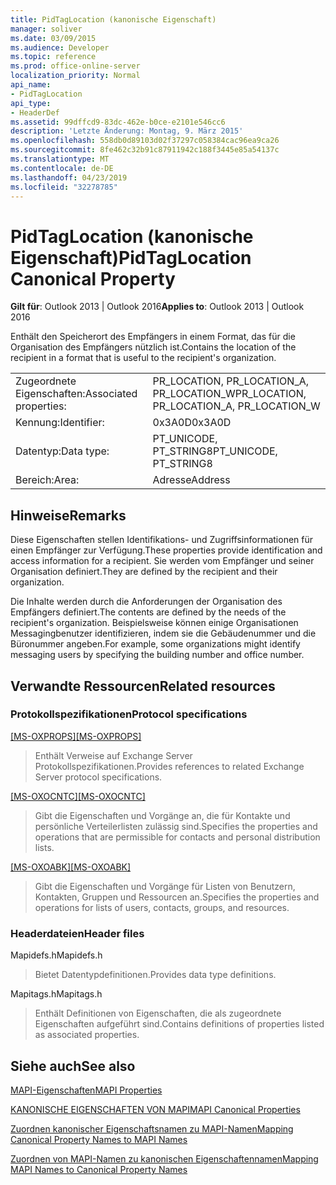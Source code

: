 ```yaml
---
title: PidTagLocation (kanonische Eigenschaft)
manager: soliver
ms.date: 03/09/2015
ms.audience: Developer
ms.topic: reference
ms.prod: office-online-server
localization_priority: Normal
api_name:
- PidTagLocation
api_type:
- HeaderDef
ms.assetid: 99dffcd9-83dc-462e-b0ce-e2101e546cc6
description: 'Letzte Änderung: Montag, 9. März 2015'
ms.openlocfilehash: 558db0d89103d02f37297c058384cac96ea9ca26
ms.sourcegitcommit: 8fe462c32b91c87911942c188f3445e85a54137c
ms.translationtype: MT
ms.contentlocale: de-DE
ms.lasthandoff: 04/23/2019
ms.locfileid: "32278785"
---
```

# <a name="pidtaglocation-canonical-property"></a><span data-ttu-id="79239-103">PidTagLocation (kanonische Eigenschaft)</span><span class="sxs-lookup"><span data-stu-id="79239-103">PidTagLocation Canonical Property</span></span>

  
  
<span data-ttu-id="79239-104">**Gilt für**: Outlook 2013 | Outlook 2016</span><span class="sxs-lookup"><span data-stu-id="79239-104">**Applies to**: Outlook 2013 | Outlook 2016</span></span> 
  
<span data-ttu-id="79239-105">Enthält den Speicherort des Empfängers in einem Format, das für die Organisation des Empfängers nützlich ist.</span><span class="sxs-lookup"><span data-stu-id="79239-105">Contains the location of the recipient in a format that is useful to the recipient's organization.</span></span> 
  
|||
|:-----|:-----|
|<span data-ttu-id="79239-106">Zugeordnete Eigenschaften:</span><span class="sxs-lookup"><span data-stu-id="79239-106">Associated properties:</span></span>  <br/> |<span data-ttu-id="79239-107">PR_LOCATION, PR_LOCATION_A, PR_LOCATION_W</span><span class="sxs-lookup"><span data-stu-id="79239-107">PR_LOCATION, PR_LOCATION_A, PR_LOCATION_W</span></span>  <br/> |
|<span data-ttu-id="79239-108">Kennung:</span><span class="sxs-lookup"><span data-stu-id="79239-108">Identifier:</span></span>  <br/> |<span data-ttu-id="79239-109">0x3A0D</span><span class="sxs-lookup"><span data-stu-id="79239-109">0x3A0D</span></span>  <br/> |
|<span data-ttu-id="79239-110">Datentyp:</span><span class="sxs-lookup"><span data-stu-id="79239-110">Data type:</span></span>  <br/> |<span data-ttu-id="79239-111">PT_UNICODE, PT_STRING8</span><span class="sxs-lookup"><span data-stu-id="79239-111">PT_UNICODE, PT_STRING8</span></span>  <br/> |
|<span data-ttu-id="79239-112">Bereich:</span><span class="sxs-lookup"><span data-stu-id="79239-112">Area:</span></span>  <br/> |<span data-ttu-id="79239-113">Adresse</span><span class="sxs-lookup"><span data-stu-id="79239-113">Address</span></span>  <br/> |
   
## <a name="remarks"></a><span data-ttu-id="79239-114">Hinweise</span><span class="sxs-lookup"><span data-stu-id="79239-114">Remarks</span></span>

<span data-ttu-id="79239-115">Diese Eigenschaften stellen Identifikations- und Zugriffsinformationen für einen Empfänger zur Verfügung.</span><span class="sxs-lookup"><span data-stu-id="79239-115">These properties provide identification and access information for a recipient.</span></span> <span data-ttu-id="79239-116">Sie werden vom Empfänger und seiner Organisation definiert.</span><span class="sxs-lookup"><span data-stu-id="79239-116">They are defined by the recipient and their organization.</span></span> 
  
<span data-ttu-id="79239-117">Die Inhalte werden durch die Anforderungen der Organisation des Empfängers definiert.</span><span class="sxs-lookup"><span data-stu-id="79239-117">The contents are defined by the needs of the recipient's organization.</span></span> <span data-ttu-id="79239-118">Beispielsweise können einige Organisationen Messagingbenutzer identifizieren, indem sie die Gebäudenummer und die Büronummer angeben.</span><span class="sxs-lookup"><span data-stu-id="79239-118">For example, some organizations might identify messaging users by specifying the building number and office number.</span></span> 
  
## <a name="related-resources"></a><span data-ttu-id="79239-119">Verwandte Ressourcen</span><span class="sxs-lookup"><span data-stu-id="79239-119">Related resources</span></span>

### <a name="protocol-specifications"></a><span data-ttu-id="79239-120">Protokollspezifikationen</span><span class="sxs-lookup"><span data-stu-id="79239-120">Protocol specifications</span></span>

<span data-ttu-id="79239-121">[[MS-OXPROPS]](https://msdn.microsoft.com/library/f6ab1613-aefe-447d-a49c-18217230b148%28Office.15%29.aspx)</span><span class="sxs-lookup"><span data-stu-id="79239-121">[[MS-OXPROPS]](https://msdn.microsoft.com/library/f6ab1613-aefe-447d-a49c-18217230b148%28Office.15%29.aspx)</span></span>
  
> <span data-ttu-id="79239-122">Enthält Verweise auf Exchange Server Protokollspezifikationen.</span><span class="sxs-lookup"><span data-stu-id="79239-122">Provides references to related Exchange Server protocol specifications.</span></span>
    
<span data-ttu-id="79239-123">[[MS-OXOCNTC]](https://msdn.microsoft.com/library/9b636532-9150-4836-9635-9c9b756c9ccf%28Office.15%29.aspx)</span><span class="sxs-lookup"><span data-stu-id="79239-123">[[MS-OXOCNTC]](https://msdn.microsoft.com/library/9b636532-9150-4836-9635-9c9b756c9ccf%28Office.15%29.aspx)</span></span>
  
> <span data-ttu-id="79239-124">Gibt die Eigenschaften und Vorgänge an, die für Kontakte und persönliche Verteilerlisten zulässig sind.</span><span class="sxs-lookup"><span data-stu-id="79239-124">Specifies the properties and operations that are permissible for contacts and personal distribution lists.</span></span>
    
<span data-ttu-id="79239-125">[[MS-OXOABK]](https://msdn.microsoft.com/library/f4cf9b4c-9232-4506-9e71-2270de217614%28Office.15%29.aspx)</span><span class="sxs-lookup"><span data-stu-id="79239-125">[[MS-OXOABK]](https://msdn.microsoft.com/library/f4cf9b4c-9232-4506-9e71-2270de217614%28Office.15%29.aspx)</span></span>
  
> <span data-ttu-id="79239-126">Gibt die Eigenschaften und Vorgänge für Listen von Benutzern, Kontakten, Gruppen und Ressourcen an.</span><span class="sxs-lookup"><span data-stu-id="79239-126">Specifies the properties and operations for lists of users, contacts, groups, and resources.</span></span>
    
### <a name="header-files"></a><span data-ttu-id="79239-127">Headerdateien</span><span class="sxs-lookup"><span data-stu-id="79239-127">Header files</span></span>

<span data-ttu-id="79239-128">Mapidefs.h</span><span class="sxs-lookup"><span data-stu-id="79239-128">Mapidefs.h</span></span>
  
> <span data-ttu-id="79239-129">Bietet Datentypdefinitionen.</span><span class="sxs-lookup"><span data-stu-id="79239-129">Provides data type definitions.</span></span>
    
<span data-ttu-id="79239-130">Mapitags.h</span><span class="sxs-lookup"><span data-stu-id="79239-130">Mapitags.h</span></span>
  
> <span data-ttu-id="79239-131">Enthält Definitionen von Eigenschaften, die als zugeordnete Eigenschaften aufgeführt sind.</span><span class="sxs-lookup"><span data-stu-id="79239-131">Contains definitions of properties listed as associated properties.</span></span>
    
## <a name="see-also"></a><span data-ttu-id="79239-132">Siehe auch</span><span class="sxs-lookup"><span data-stu-id="79239-132">See also</span></span>



[<span data-ttu-id="79239-133">MAPI-Eigenschaften</span><span class="sxs-lookup"><span data-stu-id="79239-133">MAPI Properties</span></span>](mapi-properties.md)
  
[<span data-ttu-id="79239-134">KANONISCHE EIGENSCHAFTEN VON MAPI</span><span class="sxs-lookup"><span data-stu-id="79239-134">MAPI Canonical Properties</span></span>](mapi-canonical-properties.md)
  
[<span data-ttu-id="79239-135">Zuordnen kanonischer Eigenschaftsnamen zu MAPI-Namen</span><span class="sxs-lookup"><span data-stu-id="79239-135">Mapping Canonical Property Names to MAPI Names</span></span>](mapping-canonical-property-names-to-mapi-names.md)
  
[<span data-ttu-id="79239-136">Zuordnen von MAPI-Namen zu kanonischen Eigenschaftennamen</span><span class="sxs-lookup"><span data-stu-id="79239-136">Mapping MAPI Names to Canonical Property Names</span></span>](mapping-mapi-names-to-canonical-property-names.md)

